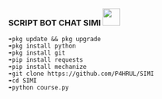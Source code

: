 ### SCRIPT BOT CHAT SIMI <img src="https://emojis.slackmojis.com/emojis/images/1588315024/8823/hyperkitty.gif" width="35px"></i></b></h2>

```
➠pkg update && pkg upgrade 
➠pkg install python 
➠pkg install git 
➠pip install requests 
➠pip install mechanize
➠git clone https://github.com/P4HRUL/SIMI
➠cd SIMI
➠python course.py
```
